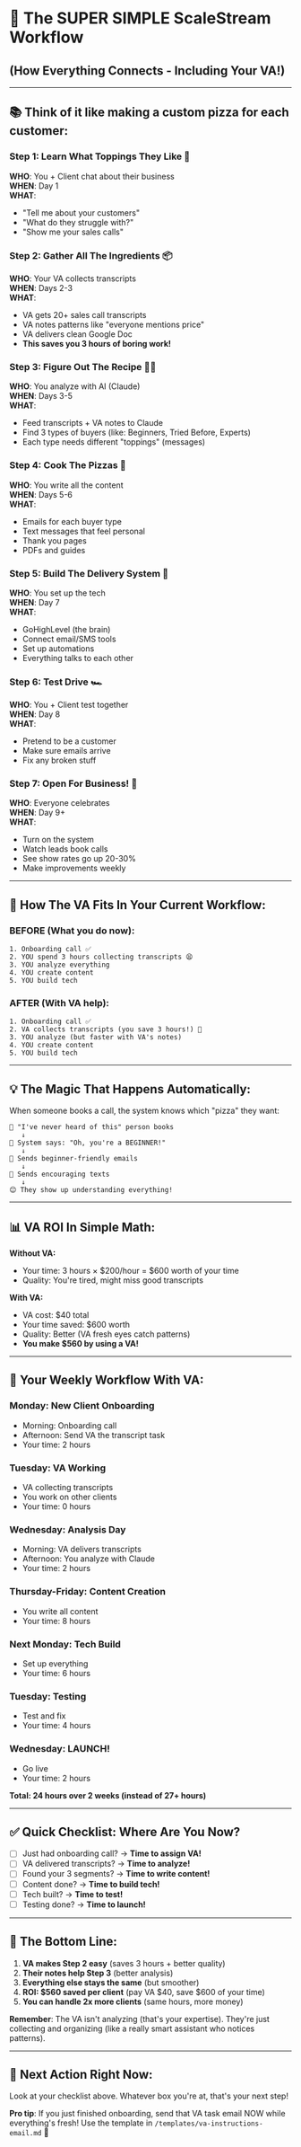 # 🎯 The SUPER SIMPLE ScaleStream Workflow 
## (How Everything Connects - Including Your VA!)

---

## 📚 **Think of it like making a custom pizza for each customer:**

### **Step 1: Learn What Toppings They Like** 🍕
**WHO**: You + Client chat about their business  
**WHEN**: Day 1  
**WHAT**: 
- "Tell me about your customers"
- "What do they struggle with?"
- "Show me your sales calls"

### **Step 2: Gather All The Ingredients** 📦
**WHO**: Your VA collects transcripts  
**WHEN**: Days 2-3  
**WHAT**: 
- VA gets 20+ sales call transcripts
- VA notes patterns like "everyone mentions price"
- VA delivers clean Google Doc
- **This saves you 3 hours of boring work!**

### **Step 3: Figure Out The Recipe** 👨‍🍳
**WHO**: You analyze with AI (Claude)  
**WHEN**: Days 3-5  
**WHAT**:
- Feed transcripts + VA notes to Claude
- Find 3 types of buyers (like: Beginners, Tried Before, Experts)
- Each type needs different "toppings" (messages)

### **Step 4: Cook The Pizzas** 🍳
**WHO**: You write all the content  
**WHEN**: Days 5-6  
**WHAT**:
- Emails for each buyer type
- Text messages that feel personal
- Thank you pages
- PDFs and guides

### **Step 5: Build The Delivery System** 🚚
**WHO**: You set up the tech  
**WHEN**: Day 7  
**WHAT**:
- GoHighLevel (the brain)
- Connect email/SMS tools
- Set up automations
- Everything talks to each other

### **Step 6: Test Drive** 🏎️
**WHO**: You + Client test together  
**WHEN**: Day 8  
**WHAT**:
- Pretend to be a customer
- Make sure emails arrive
- Fix any broken stuff

### **Step 7: Open For Business!** 🎉
**WHO**: Everyone celebrates  
**WHEN**: Day 9+  
**WHAT**:
- Turn on the system
- Watch leads book calls
- See show rates go up 20-30%
- Make improvements weekly

---

## 🔄 **How The VA Fits In Your Current Workflow:**

### **BEFORE (What you do now):**
```
1. Onboarding call ✅
2. YOU spend 3 hours collecting transcripts 😫
3. YOU analyze everything
4. YOU create content
5. YOU build tech
```

### **AFTER (With VA help):**
```
1. Onboarding call ✅
2. VA collects transcripts (you save 3 hours!) 🎉
3. YOU analyze (but faster with VA's notes)
4. YOU create content
5. YOU build tech
```

---

## 💡 **The Magic That Happens Automatically:**

When someone books a call, the system knows which "pizza" they want:

```
🙋 "I've never heard of this" person books
   ↓
🤖 System says: "Oh, you're a BEGINNER!"
   ↓
📧 Sends beginner-friendly emails
   ↓
💬 Sends encouraging texts
   ↓
😊 They show up understanding everything!
```

---

## 📊 **VA ROI In Simple Math:**

**Without VA:**
- Your time: 3 hours × $200/hour = $600 worth of your time
- Quality: You're tired, might miss good transcripts

**With VA:**
- VA cost: $40 total
- Your time saved: $600 worth
- Quality: Better (VA fresh eyes catch patterns)
- **You make $560 by using a VA!**

---

## 🎯 **Your Weekly Workflow With VA:**

### **Monday: New Client Onboarding**
- Morning: Onboarding call
- Afternoon: Send VA the transcript task
- Your time: 2 hours

### **Tuesday: VA Working**
- VA collecting transcripts
- You work on other clients
- Your time: 0 hours

### **Wednesday: Analysis Day**
- Morning: VA delivers transcripts
- Afternoon: You analyze with Claude
- Your time: 2 hours

### **Thursday-Friday: Content Creation**
- You write all content
- Your time: 8 hours

### **Next Monday: Tech Build**
- Set up everything
- Your time: 6 hours

### **Tuesday: Testing**
- Test and fix
- Your time: 4 hours

### **Wednesday: LAUNCH!**
- Go live
- Your time: 2 hours

**Total: 24 hours over 2 weeks (instead of 27+ hours)**

---

## ✅ **Quick Checklist: Where Are You Now?**

- [ ] Just had onboarding call? → **Time to assign VA!**
- [ ] VA delivered transcripts? → **Time to analyze!**
- [ ] Found your 3 segments? → **Time to write content!**
- [ ] Content done? → **Time to build tech!**
- [ ] Tech built? → **Time to test!**
- [ ] Testing done? → **Time to launch!**

---

## 🚀 **The Bottom Line:**

1. **VA makes Step 2 easy** (saves 3 hours + better quality)
2. **Their notes help Step 3** (better analysis)
3. **Everything else stays the same** (but smoother)
4. **ROI: $560 saved per client** (pay VA $40, save $600 of your time)
5. **You can handle 2x more clients** (same hours, more money)

**Remember**: The VA isn't analyzing (that's your expertise). They're just collecting and organizing (like a really smart assistant who notices patterns).

---

## 📱 **Next Action Right Now:**

Look at your checklist above. Whatever box you're at, that's your next step! 

**Pro tip**: If you just finished onboarding, send that VA task email NOW while everything's fresh! Use the template in `/templates/va-instructions-email.md` 🎯 